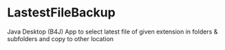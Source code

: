 # LastestFileBackup
Java Desktop (B4J) App to select latest file of given extension in folders &amp; subfolders and copy to other location
